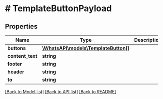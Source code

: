 # # TemplateButtonPayload

## Properties

Name | Type | Description | Notes
------------ | ------------- | ------------- | -------------
**buttons** | [**\WhatsAPI\models\TemplateButton[]**](TemplateButton.md) |  |
**content_text** | **string** |  | [optional]
**footer** | **string** |  | [optional]
**header** | **string** |  | [optional]
**to** | **string** |  |

[[Back to Model list]](../../README.md#models) [[Back to API list]](../../README.md#endpoints) [[Back to README]](../../README.md)
